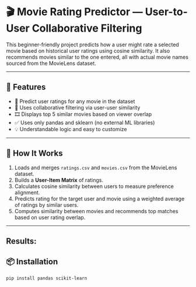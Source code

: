 # 🎬 Movie Rating Predictor — User-to-User Collaborative Filtering 

This beginner-friendly project predicts how a user might rate a selected movie based on historical user ratings using cosine similarity. It also recommends movies similar to the one entered, all with actual movie names sourced from the MovieLens dataset.

---

## 📌 Features

- 📄 Predict user ratings for any movie in the dataset
- 👤 Uses collaborative filtering via user-user similarity
- 🎞️ Displays top 5 similar movies based on viewer overlap
- ✅ Uses only pandas and sklearn (no external ML libraries)
- 💡 Understandable logic and easy to customize

---

## 🧠 How It Works

1. Loads and merges `ratings.csv` and `movies.csv` from the MovieLens dataset.
2. Builds a **User-Item Matrix** of ratings.
3. Calculates cosine similarity between users to measure preference alignment.
4. Predicts rating for the target user and movie using a weighted average of ratings by similar users.
5. Computes similarity between movies and recommends top matches based on user rating overlap.

---
 
## Results:




## 📦 Installation

```bash
pip install pandas scikit-learn